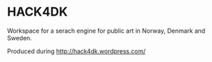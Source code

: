 HACK4DK
=======
Workspace for a serach engine for public art in Norway, Denmark and Sweden.

Produced during http://hack4dk.wordpress.com/
